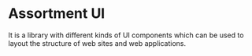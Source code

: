 # Assortment UI
 It is a library with different kinds of UI components which can be used to layout the structure of web sites and web applications.
